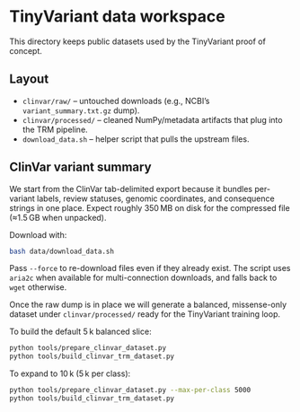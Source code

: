 # TinyVariant data workspace

This directory keeps public datasets used by the TinyVariant proof of concept.

## Layout

- `clinvar/raw/` – untouched downloads (e.g., NCBI’s `variant_summary.txt.gz` dump).
- `clinvar/processed/` – cleaned NumPy/metadata artifacts that plug into the TRM pipeline.
- `download_data.sh` – helper script that pulls the upstream files.

## ClinVar variant summary

We start from the ClinVar tab-delimited export because it bundles per-variant
labels, review statuses, genomic coordinates, and consequence strings in one
place. Expect roughly 350 MB on disk for the compressed file (≈1.5 GB when
unpacked).

Download with:

```bash
bash data/download_data.sh
```

Pass `--force` to re-download files even if they already exist. The script uses
`aria2c` when available for multi-connection downloads, and falls back to `wget`
otherwise.

Once the raw dump is in place we will generate a balanced, missense-only dataset
under `clinvar/processed/` ready for the TinyVariant training loop.

To build the default 5 k balanced slice:
```bash
python tools/prepare_clinvar_dataset.py
python tools/build_clinvar_trm_dataset.py
```

To expand to 10 k (5 k per class):
```bash
python tools/prepare_clinvar_dataset.py --max-per-class 5000
python tools/build_clinvar_trm_dataset.py
```
